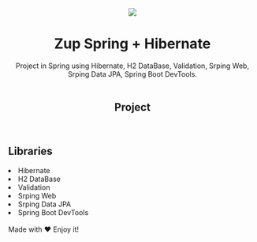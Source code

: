 <div align="center">
<img src=https://user-images.githubusercontent.com/61256061/111906876-9e5f2c00-8a31-11eb-8cc5-9a9a8f07b994.png >
</div>

<h1 align="center"> Zup Spring + Hibernate </h1>

<div align="center">
Project in Spring using Hibernate, H2 DataBase, Validation, Srping Web, Srping Data JPA, Spring Boot DevTools.
</div>
</br>

<h2 align="center"> Project </h2>

</br>
<div>
<h2>Libraries</h2>
</div>


<div>
<li><a>Hibernate</a></li>
</div>
<div>
<li><a>H2 DataBase</a></li>
</div>
<div>
<li><a>Validation</a></li>
</div>
<div>
<li><a>Srping Web</a></li>
</div>
<div>
<li><a>Srping Data JPA</a></li>
</div>
<div>
<li><a>Spring Boot DevTools</a></li>
</div>
</br>
<div>Made with ♥ Enjoy it!</div>
